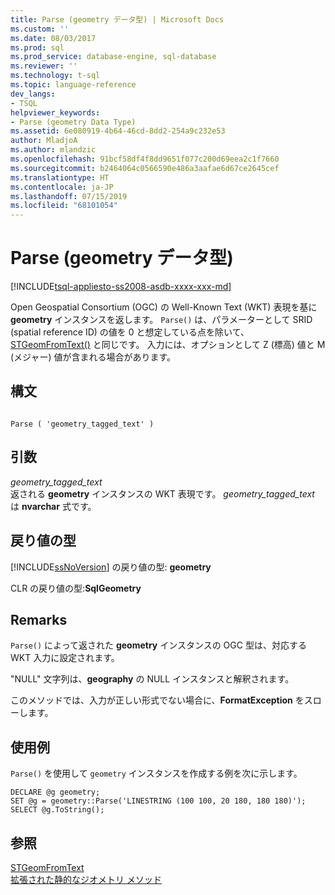 ```yaml
---
title: Parse (geometry データ型) | Microsoft Docs
ms.custom: ''
ms.date: 08/03/2017
ms.prod: sql
ms.prod_service: database-engine, sql-database
ms.reviewer: ''
ms.technology: t-sql
ms.topic: language-reference
dev_langs:
- TSQL
helpviewer_keywords:
- Parse (geometry Data Type)
ms.assetid: 6e080919-4b64-46cd-8dd2-254a9c232e53
author: MladjoA
ms.author: mlandzic
ms.openlocfilehash: 91bcf58df4f8dd9651f077c200d69eea2c1f7660
ms.sourcegitcommit: b2464064c0566590e486a3aafae6d67ce2645cef
ms.translationtype: HT
ms.contentlocale: ja-JP
ms.lasthandoff: 07/15/2019
ms.locfileid: "68101054"
---
```

# <a name="parse-geometry-data-type"></a>Parse (geometry データ型)
[!INCLUDE[tsql-appliesto-ss2008-asdb-xxxx-xxx-md](../../includes/tsql-appliesto-ss2008-asdb-xxxx-xxx-md.md)]

Open Geospatial Consortium (OGC) の Well-Known Text (WKT) 表現を基に **geometry** インスタンスを返します。 `Parse()` は、パラメーターとして SRID (spatial reference ID) の値を 0 と想定している点を除いて、[STGeomFromText()](../../t-sql/spatial-geometry/parse-geometry-data-type.md) と同じです。 入力には、オプションとして Z (標高) 値と M (メジャー) 値が含まれる場合があります。
  
## <a name="syntax"></a>構文  
  
```  
  
Parse ( 'geometry_tagged_text' )  
```  
  
## <a name="arguments"></a>引数  
 *geometry_tagged_text*  
 返される **geometry** インスタンスの WKT 表現です。 *geometry_tagged_text* は **nvarchar** 式です。  
  
## <a name="return-types"></a>戻り値の型  
 [!INCLUDE[ssNoVersion](../../includes/ssnoversion-md.md)] の戻り値の型: **geometry**  
  
 CLR の戻り値の型:**SqlGeometry**  
  
## <a name="remarks"></a>Remarks  
 `Parse()` によって返された **geometry** インスタンスの OGC 型は、対応する WKT 入力に設定されます。  
  
 "NULL" 文字列は、**geography** の NULL インスタンスと解釈されます。  
  
 このメソッドでは、入力が正しい形式でない場合に、**FormatException** をスローします。  
  
## <a name="examples"></a>使用例  
 `Parse()` を使用して `geometry` インスタンスを作成する例を次に示します。  
  
```  
DECLARE @g geometry;   
SET @g = geometry::Parse('LINESTRING (100 100, 20 180, 180 180)');  
SELECT @g.ToString();  
```  
  
## <a name="see-also"></a>参照  
 [STGeomFromText](../../t-sql/spatial-geometry/parse-geometry-data-type.md)   
 [拡張された静的なジオメトリ メソッド](../../t-sql/spatial-geometry/extended-static-geometry-methods.md)  
  
  

